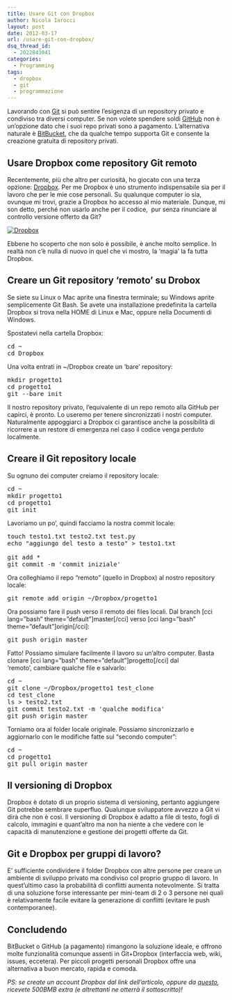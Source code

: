 ```yaml
---
title: Usare Git con Dropbox
author: Nicola Iarocci
layout: post
date: 2012-03-17
url: /usare-git-con-dropbox/
dsq_thread_id:
  - 2022843041
categories:
  - Programming
tags:
  - dropbox
  - git
  - programmazione
---
```

<p style="text-align: left;">
  Lavorando con <a title="Branching di successo per Git" href="http://nicolaiarocci.com/branching-di-successo-per-git/">Git</a> si può sentire l&#8217;esigenza di un repository privato e condiviso tra diversi computer. Se non volete spendere soldi <a title="GitHub" href="https://github.com/" target="_blank">GitHub</a> non è un&#8217;opzione dato che i suoi repo privati sono a pagamento. L&#8217;alternativa naturale è <a title="BitBucket" href="https://bitbucket.org/" target="_blank">BitBucket</a>, che da qualche tempo supporta Git e consente la creazione gratuita di repository privati.
</p>

## Usare Dropbox come repository Git remoto

Recentemente, più che altro per curiosità, ho giocato con una terza opzione: <a title="Dropbox" href="http://db.tt/V8L8FFo" target="_blank">Dropbox</a>. Per me Dropbox è uno strumento indispensabile sia per il lavoro che per le mie cose personali. Su qualunque computer io sia, ovunque mi trovi, grazie a Dropbox ho accesso al mio materiale. Dunque, mi son detto, perché non usarlo anche per il codice,  pur senza rinunciare al controllo versione offerto da Git?

[<img style="border-style: initial; border-color: initial; border-image: initial; border-width: 0px;" title="Dropbox" src="images/dropbox.png?resize=525%2C131" alt="Dropbox" data-recalc-dims="1" />][1]

Ebbene ho scoperto che non solo è possibile, è anche molto semplice. In realtà non c&#8217;è nulla di nuovo in quel che vi mostro, la &#8216;magia&#8217; la fa tutta Dropbox. <!--more-->

## Creare un Git repository &#8216;remoto&#8217; su Drobox

Se siete su Linux o Mac aprite una finestra terminale; su Windows aprite semplicemente Git Bash. Se avete una installazione predefinita la cartella Dropbox si trova nella HOME di Linux e Mac, oppure nella Documenti di Windows.

Spostatevi nella cartella Dropbox:

<pre class="brush:shell">cd ~
cd Dropbox</pre>

Una volta entrati in ~/Dropbox create un &#8216;bare&#8217; repository:

<pre class="brush:shell">mkdir progetto1
cd progetto1
git --bare init</pre>

Il nostro repository privato, l&#8217;equivalente di un repo remoto alla GitHub per capirci, è pronto. Lo useremo per tenere sincronizzati i nostri computer. Naturalmente appoggiarci a Dropbox ci garantisce anche la possibilità di ricorrere a un restore di emergenza nel caso il codice venga perduto localmente.

## Creare il Git repository locale

Su ognuno dei computer creiamo il repository locale:

<pre class="brush:shell">cd ~
mkdir progetto1
cd progetto1
git init</pre>

Lavoriamo un po&#8217;, quindi facciamo la nostra commit locale:

<pre class="brush:shell">touch testo1.txt testo2.txt test.py
echo "aggiungo del testo a testo" &gt; testo1.txt

git add *
git commit -m 'commit iniziale'</pre>

Ora colleghiamo il repo &#8220;remoto&#8221; (quello in Dropbox) al nostro repository locale:

<pre class="brush:shell">git remote add origin ~/Dropbox/progetto1</pre>

Ora possiamo fare il push verso il remoto dei files locali. Dal branch [cci lang=&#8221;bash&#8221; theme=&#8221;default&#8221;]master[/cci] verso [cci lang=&#8221;bash&#8221; theme=&#8221;default&#8221;]origin[/cci]:

<pre class="brush:shell">git push origin master</pre>

Fatto! Possiamo simulare facilmente il lavoro su un&#8217;altro computer. Basta clonare [cci lang=&#8221;bash&#8221; theme=&#8221;default&#8221;]progetto[/cci] dal &#8216;remoto&#8217;, cambiare qualche file e salvarlo:

<pre class="brush:shell">cd ~
git clone ~/Dropbox/progetto1 test_clone
cd test_clone
ls &gt; testo2.txt
git commit testo2.txt -m 'qualche modifica'
git push origin master</pre>

Torniamo ora al folder locale originale. Possiamo sincronizzarlo e aggiornarlo con le modifiche fatte sul &#8220;secondo computer&#8221;:

<pre class="brush:shell">cd ~
cd progetto1
git pull origin master</pre>

## Il versioning di Dropbox

Dropbox è dotato di un proprio sistema di versioning, pertanto aggiungere Git potrebbe sembrare superfluo. Qualunque sviluppatore avvezzo a Git vi dirà che non è così. Il versioning di Dropbox è adatto a file di testo, fogli di calcolo, immagini e quant&#8217;altro ma non ha niente a che vedere con le capacità di manutenzione e gestione dei progetti offerte da Git.

## Git e Dropbox per gruppi di lavoro?

E&#8217; sufficiente condividere il folder Dropbox con altre persone per creare un ambiente di sviluppo privato ma condiviso col proprio gruppo di lavoro. In quest&#8217;ultimo caso la probabilità di conflitti aumenta notevolmente. Si tratta di una soluzione forse interessante per mini-team di 2 o 3 persone nei quali è relativamente facile evitare la generazione di conflitti (evitare le push contemporanee).

## Concludendo

BitBucket o GitHub (a pagamento) rimangono la soluzione ideale, e offrono molte funzionalità comunque assenti in Git+Dropbox (interfaccia web, wiki, issues, eccetera). Per piccoli progetti personali Dropbox offre una alternativa a buon mercato, rapida e comoda.

_PS: se create un account Dropbox dal link dell&#8217;articolo, oppure da <a href="http://db.tt/V8L8FFo" title="Dropbox" target="_blank">questo</a>, ricevete 500BMB extra (e altrettanti ne otterrà il sottoscritto)!_

 [1]: http://db.tt/V8L8FFo
